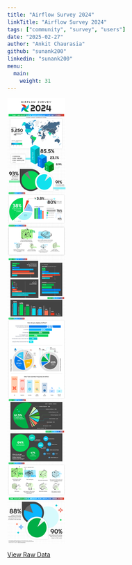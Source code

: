 ```yaml
---
title: "Airflow Survey 2024"
linkTitle: "Airflow Survey 2024"
tags: ["community", "survey", "users"]
date: "2025-02-27"
author: "Ankit Chaurasia"
github: "sunank200"
linkedin: "sunank200"
menu:
  main:
    weight: 31
---
```


![Airflow Survey 2024](images/Airflow-Survey-2024-Results.png "airflow_survey_2024")

[View Raw Data](https://astronomer.typeform.com/report/SF2VGNTc/fRSeRcKKJ3kgYXVl)
